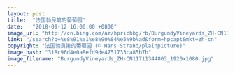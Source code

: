 ```yaml
---
layout: post
title:  "法国勃艮第的葡萄园"
date:   "2018-09-12 16:00:00 +0800"
image_url: "http://cn.bing.com/az/hprichbg/rb/BurgundyVineyards_ZH-CN11711344803_1920x1080.jpg"
link: "/search?q=%e8%91%a1%e8%90%84%e5%9b%ad&form=hpcapt&mkt=zh-cn"
copyright: "法国勃艮第的葡萄园 (© Hans Strand/plainpicture)"
image_hash: "318c96d4e0a8efd9de4751733ca85b7b"
image_filename: "BurgundyVineyards_ZH-CN11711344803_1920x1080.jpg"
---
```


